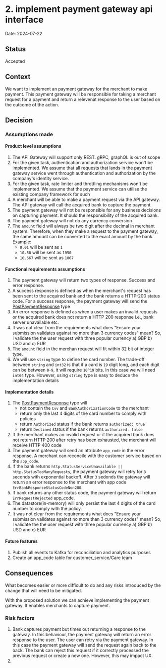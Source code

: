 # 2. implement payment gateway api interface

Date: 2024-07-22

## Status

Accepted

## Context

We want to implement an payment gateway for the merchant to make payment.
This payment gateway will be responsible for taking a merchant request for
a payment and return a relevenat response to the user based on the outcome
of the action.

## Decision

### Assumptions made

#### Product level assumptions
1. The APi Gateway will support only REST. gRPC, graphQL is out of scope
2. For the given task, authentication and authorization service won't be implemented. We assume that all requests that lands in the payment gateway service went through authentication and authorization by the company's identity service.
3. For the given task, rate limiter and throttling mechanisms won't be implemented. We assume that the payment service can utilise the existing company framework for such
4. A merchant will be able to make a payment request via the API gateway. The API gateway will call the acquired bank to capture the payment.
5. The payment gateway will not be responsible for any business decisions on capturing payment. It should the responsibility of the acquired bank.
6. The payment gateway will not do any currency conversion
7. The `amount` field will always be two digit after the decimal in merchant system. Therefore, when they make a request to the payment gateway, the same amount can be converted to the exact amount by the bank. Example: 
   - `0.01` will be sent as `1`
   - `10.50` will be sent as `1050`
   - `10.667` will be sent as `1067`

#### Functional requirements assumptions
1. The payment gateway will return two types of response. Success and error response.
2. A success response is defined as when the merchant's request has been sent to the acquired bank and the bank returns a HTTP-200 status code. For a success response, the payment gateway will send the [PostPaymentResponse](/internal/models/payment.go) type
3. An error response is defined as when a user makes an invalid requests or the acquired bank does not return a HTTP 200 response i.e., bank server unavailable etc.
4. It was not clear from the requirements what does "Ensure your submission validates against no more than 3 currency codes" mean? So, I validate the the user request with three popular currency a) GBP b) USD and c) EUR
5. The `amount` field in the merchan request will fit within 32 bit of integer type.
6. We will use `string` type to define the card number. The trade-off between `string` and `int32` is that if a card is `19` digit long, and each digit can be between `0-9`, it will require `10^19` bits. In this case we will need `int64` type. However, using `string` type is easy to deduce the implementation details

#### Implementation details
1. The [PostPaymentResponse](/internal/models/payment.go) type will 
    - not contain the `Cvv` and `BankAuthorizationCode` to the merchant
    - return only the last 4 digits of the card number to comply with policies
    - return `Authorized` status if the bank returns `authorized: true`
    - return `Declined` status if the bank returns `authorized: false`
2. If the merchant makes an invalid request or if the acquired bank does not return HTTP 200 after retry has been exhausted, the merchant will receive HTTP 400 code
3. The payment gateway will send an attribute `app_code` in the error response. A merchant can reconcile with the customer service based on the `app_code`.
4. If the bank returns `http.StatusServiceUnavailable || http.StatusTooManyRequests`, the payment gateway will retry for `3` seconds with exponential backoff. After `3` sedonds the gateway will return an error response to the merchant with app code `ErrBankResponseStatusCodeNon200`.
5. If bank returns any other status code, the payment gateway will return `ErrRequestRejected` app_code.
6. The datastore(in-memory) will only persist the last 4 digits of the card number to comply with the policy.
7. It was not clear from the requirements what does "Ensure your submission validates against no more than 3 currency codes" mean? So, I validate the the user request with three popular currency a) GBP b) USD and c) EUR

#### Future features
1. Publish all events to Kafka for reconciliation and analytics purposes
2. Create an app_code table for customer_service/Care team

## Consequences

What becomes easier or more difficult to do and any risks introduced by the change that will need to be mitigated.

With the proposed solution we can achieve implementing the payment gateway. It enables merchants to capture payment.

### Risk factors
1. Bank captures payment but times out returning a response to the gateway. In this behaviour, the payment gateway will return an error response to the user. The user can retry via the payment gateway. In this case the payment gateway will send the request again back to the back. The bank can reject this request if it correctly processed the previous request or create a new one. However, this may impact UX.
2. 